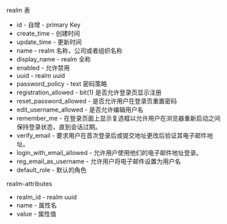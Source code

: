 realm 表

- id - 自增 - primary Key
- create_time - 创建时间
- update_time - 更新时间
- name - realm 名称，公司或者组织名称
- display_name - realm 全称
- enabled - 允许禁用
- uuid - realm uuid
- password_policy - text 密码策略
- registration_allowed - bit(1) 是否允许登录页显示注册
- reset_password_allowed - 是否允许用户在登录页重置密码
- edit_username_allowed - 是否允许编辑用户名
- remember_me - 在登录页面上显示复选框以允许用户在浏览器重新启动之间保持登录状态，直到会话过期。
- verify_email - 要求用户在首次登录后或提交地址更改后验证其电子邮件地址。
- login_with_email_allowed - 允许用户使用他们的电子邮件地址登录。
- reg_email_as_username - 允许用户将电子邮件设置为用户名
- default_role - 默认的角色

realm-attributes

- realm_id - realm uuid
- name - 属性名
- value - 属性值

